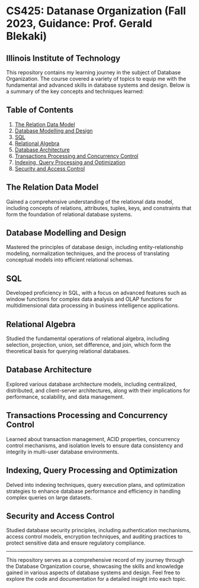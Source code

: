 # CS425: Datanase Organization (Fall 2023, Guidance: Prof. Gerald Blekaki)
## Illinois Institute of Technology

This repository contains my learning journey in the subject of Database Organization. The course covered a variety of topics to equip me with the fundamental and advanced skills in database systems and design. Below is a summary of the key concepts and techniques learned:

## Table of Contents

1. [The Relation Data Model]([#the-relational-data-model)
2. [Database Modelling and Design](#database-modelling-and-design)
3. [SQL](#sql)
4. [Relational Algebra](#relational-algebra)
5. [Database Architecture]([#database-architecture)
6. [Transactions Processing and Concurrency Control](#transactions-processing-and-concurrency-control)
7. [Indexing, Query Processing and Optimization](#indexing-query-processing-and-optimization)
8. [Security and Access Control](#security-and-access-control)

## The Relation Data Model

Gained a comprehensive understanding of the relational data model, including concepts of relations, attributes, tuples, keys, and constraints that form the foundation of relational database systems.

## Database Modelling and Design

Mastered the principles of database design, including entity-relationship modeling, normalization techniques, and the process of translating conceptual models into efficient relational schemas.

## SQL

Developed proficiency in SQL, with a focus on advanced features such as window functions for complex data analysis and OLAP functions for multidimensional data processing in business intelligence applications.

## Relational Algebra

Studied the fundamental operations of relational algebra, including selection, projection, union, set difference, and join, which form the theoretical basis for querying relational databases.

## Database Architecture

Explored various database architecture models, including centralized, distributed, and client-server architectures, along with their implications for performance, scalability, and data management.

## Transactions Processing and Concurrency Control

Learned about transaction management, ACID properties, concurrency control mechanisms, and isolation levels to ensure data consistency and integrity in multi-user database environments.

## Indexing, Query Processing and Optimization

Delved into indexing techniques, query execution plans, and optimization strategies to enhance database performance and efficiency in handling complex queries on large datasets.

## Security and Access Control

Studied database security principles, including authentication mechanisms, access control models, encryption techniques, and auditing practices to protect sensitive data and ensure regulatory compliance.

---

This repository serves as a comprehensive record of my journey through the Database Organization course, showcasing the skills and knowledge gained in various aspects of database systems and design. Feel free to explore the code and documentation for a detailed insight into each topic.
